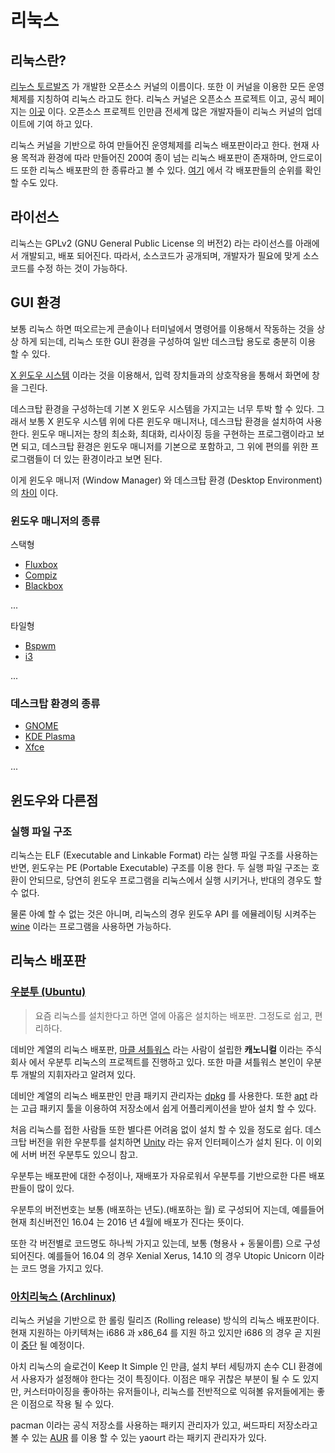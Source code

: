 # 리눅스

## 리눅스란?

[리누스 토르발즈](https://ko.wikipedia.org/wiki/%EB%A6%AC%EB%88%84%EC%8A%A4_%ED%86%A0%EB%A5%B4%EB%B0%9C%EC%8A%A4) 가 개발한 오픈소스 커널의 이름이다.
또한 이 커널을 이용한 모든 운영체제를 지칭하여 리눅스 라고도 한다. 리눅스 커널은 오픈소스 프로젝트 이고, 공식 페이지는 [이곳](http://kernel.org) 이다. 오픈소스 프로젝트 인만큼 전세계 많은 개발자들이 리눅스 커널의 업데이트에 기여 하고 있다. 

리눅스 커널을 기반으로 하여 만들어진 운영체제를 리눅스 배포판이라고 한다. 현재 사용 목적과 환경에 따라 만들어진 200여 종이 넘는 리눅스 배포판이 존재하며, 안드로이드 또한 리눅스 배포판의 한 종류라고 볼 수 있다. [여기](https://distrowatch.com/) 에서 각 배포판들의 순위를 확인 할 수도 있다.

## 라이선스

리눅스는 GPLv2 (GNU General Public License 의 버전2) 라는 라이선스를 아래에서 개발되고, 배포 되어진다. 따라서, 소스코드가 공개되며, 개발자가 필요에 맞게 소스코드를 수정 하는 것이 가능하다. 

## GUI 환경

보통 리눅스 하면 떠오르는게 콘솔이나 터미널에서 명령어를 이용해서 작동하는 것을 상상 하게 되는데, 리눅스 또한 GUI 환경을 구성하여 일반 데스크탑 용도로 충분히 이용 할 수 있다.

[X 윈도우 시스템](https://ko.wikipedia.org/wiki/X_%EC%9C%88%EB%8F%84_%EC%8B%9C%EC%8A%A4%ED%85%9C) 이라는 것을 이용해서, 입력 장치들과의 상호작용을 통해서 화면에 창을 그린다.

데스크탑 환경을 구성하는데 기본 X 윈도우 시스템을 가지고는 너무 투박 할 수 있다. 그래서 보통 X 윈도우 시스템 위에 다른 윈도우 매니저나, 데스크탑 환경을 설치하여 사용한다.
윈도우 매니저는 창의 최소화, 최대화, 리사이징 등을 구현하는 프로그램이라고 보면 되고, 데스크탑 환경은 윈도우 매니저를 기본으로 포함하고, 그 위에 편의를 위한 프로그램들이 더 있는 환경이라고 보면 된다.

이게 윈도우 매니저 (Window Manager) 와 데스크탑 환경 (Desktop Environment) 의 [차이](http://askubuntu.com/questions/18078/what-is-the-difference-between-a-desktop-environment-and-a-window-manager) 이다.

### 윈도우 매니저의 종류

스택형

- [Fluxbox](http://www.fluxbox.org/)
- [Compiz](https://launchpad.net/compiz)
- [Blackbox](http://blackboxwm.sourceforge.net/)

...

타일형

- [Bspwm](https://github.com/baskerville/bspwm)
- [i3](http://i3wm.org/)

...

### 데스크탑 환경의 종류

- [GNOME](https://www.gnome.org/gnome-3/)
- [KDE Plasma](https://www.kde.org/workspaces/plasmadesktop/)
- [Xfce](http://www.xfce.org/)

...

## 윈도우와 다른점

### 실행 파일 구조 

리눅스는 ELF (Executable and Linkable Format) 라는 실행 파일 구조를 사용하는 반면, 윈도우는 PE (Portable Executable) 구조를 이용 한다. 두 실행 파일 구조는 호환이 안되므로, 당연히 윈도우 프로그램을 리눅스에서 실행 시키거나, 반대의 경우도 할 수 없다.

물론 아예 할 수 없는 것은 아니며, 리눅스의 경우 윈도우 API 를 에뮬레이팅 시켜주는 [wine](https://www.winehq.org/) 이라는 프로그램을 사용하면 가능하다.

## 리눅스 배포판 

### [우분투 (Ubuntu)](https://www.ubuntu.com/)

> 요즘 리눅스를 설치한다고 하면 열에 아홉은 설치하는 배포판. 그정도로 쉽고, 편리하다.

데비안 계열의 리눅스 배포판, [마클 셔틀워스](https://ko.wikipedia.org/wiki/%EB%A7%88%ED%81%AC_%EC%85%94%ED%8B%80%EC%9B%8C%EC%8A%A4) 라는 사람이 설립한 __캐노니컬__ 이라는 주식회사 에서 우분투 리눅스의 프로젝트를 진행하고 있다. 또한 마클 셔틀워스 본인이 우분투 개발의 지휘자라고 알려져 있다.

데비안 계열의 리눅스 배포판인 만큼 패키지 관리자는 [dpkg](https://ko.wikipedia.org/wiki/Dpkg) 를 사용한다. 또한 [apt](https://ko.wikipedia.org/wiki/%EC%96%B4%EB%93%9C%EB%B0%B4%EC%8A%A4%ED%8A%B8_%ED%8C%A8%ED%82%A4%EC%A7%95_%ED%88%B4) 라는 고급 패키지 툴을 이용하여 저장소에서 쉽게 어플리케이션을 받아 설치 할 수 있다.

처음 리눅스를 접한 사람들 또한 별다른 어려움 없이 설치 할 수 있을 정도로 쉽다. 데스크탑 버전을 위한 우분투를 설치하면 [Unity](https://ko.wikipedia.org/wiki/%EC%9C%A0%EB%8B%88%ED%8B%B0_(%EC%82%AC%EC%9A%A9%EC%9E%90_%EC%9D%B8%ED%84%B0%ED%8E%98%EC%9D%B4%EC%8A%A4)) 라는 유저 인터페이스가 설치 된다. 이 이외에 서버 버전 우분투도 있으니 참고.
    
우분투는 배포판에 대한 수정이나, 재배포가 자유로워서 우분투를 기반으로한 다른 배포판들이 많이 있다. 

우분투의 버전번호는 보통 (배포하는 년도).(배포하는 월) 로 구성되어 지는데, 예를들어 현재 최신버전인 16.04 는 2016 년 4월에 배포가 진다는 뜻이다. 

또한 각 버전별로 코드명도 하나씩 가지고 있는데, 보통 (형용사 + 동물이름) 으로 구성 되어진다. 예를들어 16.04 의 경우 Xenial Xerus, 14.10 의 경우 Utopic Unicorn 이라는 코드 명을 가지고 있다.

### [아치리눅스 (Archlinux)](https://www.archlinux.org/)

리눅스 커널을 기반으로 한 롤링 릴리즈 (Rolling release) 방식의 리눅스 배포판이다. 현재 지원하는 아키텍쳐는 i686 과 x86_64 를 지원 하고 있지만 i686 의 경우 곧 지원이 [중단](https://www.archlinux.org/news/phasing-out-i686-support/) 될 예정이다. 

아치 리눅스의 슬로건이 Keep It Simple 인 만큼, 설치 부터 세팅까지 손수 CLI 환경에서 사용자가 설정해야 한다는 것이 특징이다. 이점은 매우 귀찮은 부분이 될 수 도 있지만, 커스터마이징을 좋아하는 유저들이나, 리눅스를 전반적으로 익혀볼 유저들에게는 좋은 이점으로 작용 될 수 있다.

pacman 이라는 공식 저장소를 사용하는 패키지 관리자가 있고, 써드파티 저장소라고 볼 수 있는 [AUR](https://aur.archlinux.org/) 를 이용 할 수 있는 yaourt 라는 패키지 관리자가 있다.
